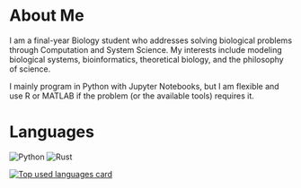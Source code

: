 # About Me

I am a final-year Biology student who addresses solving biological problems through Computation and System Science. 
My interests include modeling biological systems, bioinformatics, theoretical biology, and the philosophy of science.

I mainly program in Python with Jupyter Notebooks, but I am flexible and use R or MATLAB if the problem (or the available tools) requires it.


# Languages

![Python](https://img.shields.io/badge/-Python-646464?logo=python&labelColor=fcdd55)
![Rust](https://img.shields.io/badge/-Rust-B7410E?logo=rust&logoColor=28282B&labelColor=white)


<a target="_blank=" href="https://github.com/hdescobarh/github-readme-stats">
  <img align="center" alt="Top used languages card" src="https://github-readme-stats-tan-theta-63.vercel.app/api/top-langs/?username=hdescobarh&cache_seconds=86400&size_weight=0.4&count_weight=0.6&exclude_repo=github-readme-stats,cadena_lagenerica_backend,cadena_lagenerica_frontend,Solution-to-Linear-Algebra-Done-Wrong&theme=dracula"/>
</a>
